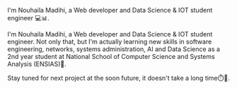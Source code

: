 I'm Nouhaila Madihi, a Web developer and Data Science & IOT student engineer 💻📊.

I'm Nouhaila Madihi, a Web developer and Data Science & IOT student engineer. Not only that, but I'm actually learning new skills in software engineering, networks, systems administration, AI and Data Science as a 2nd year student at National School of Computer Science and Systems Analysis (ENSIAS)🔺.

Stay tuned for next project at the soon future, it doesn't take a long time⏱️👊.
